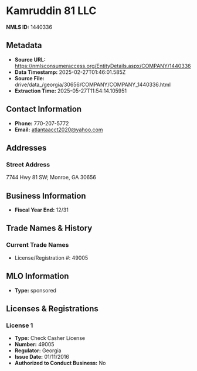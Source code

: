 # Kamruddin 81 LLC

**NMLS ID:** 1440336

## Metadata
- **Source URL:** https://nmlsconsumeraccess.org/EntityDetails.aspx/COMPANY/1440336
- **Data Timestamp:** 2025-02-27T01:46:01.585Z
- **Source File:** drive/data_/georgia/30656/COMPANY/COMPANY_1440336.html
- **Extraction Time:** 2025-05-27T11:54:14.105951

## Contact Information
- **Phone:** 770-207-5772
- **Email:** atlantaacct2020@yahoo.com

## Addresses
### Street Address
7744 Hwy 81 SW; Monroe, GA 30656

## Business Information
- **Fiscal Year End:** 12/31

## Trade Names & History
### Current Trade Names
- License/Registration #: 49005

## MLO Information
- **Type:** sponsored

## Licenses & Registrations

### License 1
- **Type:** Check Casher License
- **Number:** 49005
- **Regulator:** Georgia
- **Issue Date:** 01/11/2016
- **Authorized to Conduct Business:** No
